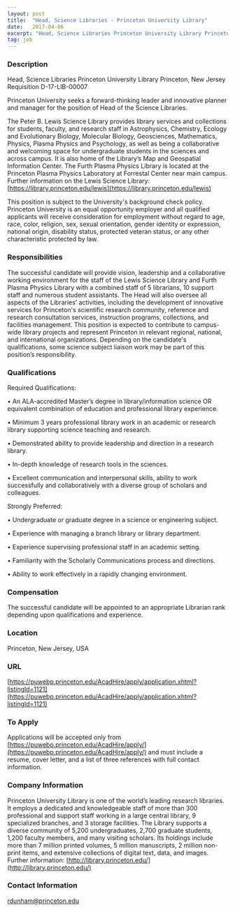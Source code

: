 ```yaml
---
layout: post
title:  "Head, Science Libraries - Princeton University Library"
date:   2017-04-06
excerpt: "Head, Science Libraries Princeton University Library Princeton, New Jersey Requisition D-17-LIB-00007 Princeton University seeks a forward-thinking leader and innovative planner and manager for the position of Head of the Science Libraries. The Peter B. Lewis Science Library provides library services and collections for students, faculty, and research staff in Astrophysics,..."
tag: job
---
```


### Description   

Head, Science Libraries
Princeton University Library
Princeton, New Jersey
Requisition D-17-LIB-00007

Princeton University seeks a forward-thinking leader and innovative planner and manager for the position of Head of the Science Libraries. 

The Peter B. Lewis Science Library provides library services and collections for students, faculty, and research staff in Astrophysics, Chemistry, Ecology and Evolutionary Biology, Molecular Biology, Geosciences, Mathematics, Physics, Plasma Physics and Psychology, as well as being a collaborative and welcoming space for undergraduate students in the sciences and across campus. It is also home of the Library’s Map and Geospatial Information Center. The Furth Plasma Physics Library is located at the Princeton Plasma Physics Laboratory at Forrestal Center near main campus. Further information on the Lewis Science Library: [https://library.princeton.edu/lewis](https://library.princeton.edu/lewis)

 This position is subject to the University's background check policy. Princeton University is an equal opportunity employer and all qualified applicants will receive consideration for employment without regard to age, race, color, religion, sex, sexual orientation, gender identity or expression, national origin, disability status, protected veteran status, or any other characteristic protected by law.



### Responsibilities   

The successful candidate will provide vision, leadership and a collaborative working environment for the staff of the Lewis Science Library and Furth Plasma Physics Library with a combined staff of 5 librarians, 10 support staff and numerous student assistants. The Head will also oversee all aspects of the Libraries’ activities, including the development of innovative services for Princeton's scientific research community, reference and research consultation services, instruction programs, collections, and facilities management. This position is expected to contribute to campus-wide library projects and represent Princeton in relevant regional, national, and international organizations. Depending on the candidate's qualifications, some science subject liaison work may be part of this position’s responsibility.


### Qualifications   

Required Qualifications:

• 	An ALA-accredited Master’s degree in library/information science OR equivalent combination of education and professional library experience. 

• 	Minimum 3 years professional library work in an academic or research library supporting science teaching and research.

• 	Demonstrated ability to provide leadership and direction in a research library.

• 	In-depth knowledge of research tools in the sciences.

• 	Excellent communication and interpersonal skills, ability to work successfully and collaboratively with a diverse group of scholars and colleagues.

Strongly Preferred: 	

• 	Undergraduate or graduate degree in a science or engineering subject. 

• 	Experience with managing a branch library or library department.

• 	Experience supervising professional staff in an academic setting.

• 	Familiarity with the Scholarly Communications process and directions.

• 	Ability to work effectively in a rapidly changing environment.


### Compensation   

The successful candidate will be appointed to an appropriate Librarian rank depending upon qualifications and experience.


### Location   

Princeton, New Jersey, USA


### URL   

[https://puwebp.princeton.edu/AcadHire/apply/application.xhtml?listingId=1121](https://puwebp.princeton.edu/AcadHire/apply/application.xhtml?listingId=1121)

### To Apply   

Applications will be accepted only from [https://puwebp.princeton.edu/AcadHire/apply/](https://puwebp.princeton.edu/AcadHire/apply/) and must include a resume, cover letter, and a list of three references with full contact information. 


### Company Information   

Princeton University Library is one of the world’s leading research libraries. It employs a dedicated and knowledgeable staff of more than 300 professional and support staff working in a large central library, 9 specialized branches, and 3 storage facilities. The Library supports a diverse community of 5,200 undergraduates, 2,700 graduate students, 1,200 faculty members, and many visiting scholars.  Its holdings include more than 7 million printed volumes, 5 million manuscripts, 2 million non-print items, and extensive collections of digital text, data, and images.  Further information: [http://library.princeton.edu/](http://library.princeton.edu/)


### Contact Information   

rdunham@princeton.edu


